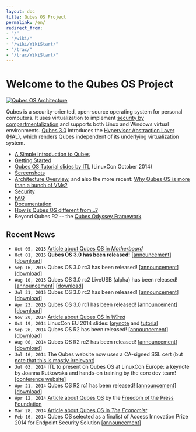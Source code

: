 ```yaml
---
layout: doc
title: Qubes OS Project
permalink: /en/
redirect_from:
- "/"
- "/wiki/"
- "/wiki/WikiStart/"
- "/trac/"
- "/trac/WikiStart/"
---
```


Welcome to the Qubes OS Project
===============================

[![Qubes OS Architecture](/attachment/wiki/QubesArchitecture/qubes-arch-diagram-1.png)](/doc/QubesArchitecture/)

Qubes is a security-oriented, open-source operating system for personal computers. It uses virtualization to implement [security by compartmentalization](/intro/) and supports both Linux and Windows virtual environments. [Qubes 3.0](http://blog.invisiblethings.org/2015/10/01/qubes-30.html) introduces the [Hypervisor Abstraction Layer (HAL)](http://blog.invisiblethings.org/2013/03/21/introducing-qubes-odyssey-framework.html), which renders Qubes independent of its underlying virtualization system.

-   [A Simple Introduction to Qubes](/intro/)
-   [Getting Started](/doc/GettingStarted/)
-   [Qubes OS Tutorial slides by ITL](http://www.invisiblethingslab.com/resources/2014/LinuxCon_2014_Qubes_Tutorial.pdf) (LinuxCon October 2014)
-   [Screenshots](/media/)
-   [Architecture Overview](/doc/QubesArchitecture/), and also the more recent: [Why Qubes OS is more than a bunch of VMs?](http://www.invisiblethingslab.com/resources/2014/Software_compartmentalization_vs_physical_separation.pdf)
-   [Security](/doc/QubesSecurity/)
-   [FAQ](/doc/UserFaq/)
-   [Documentation](/doc/)
-   [How is Qubes OS different from...?](http://blog.invisiblethings.org/2012/09/12/how-is-qubes-os-different-from.html)
-   Beyond Qubes R2 -- the [Qubes Odyssey Framework](http://blog.invisiblethings.org/2013/03/21/introducing-qubes-odyssey-framework.html)

Recent News
-----------
-   `Oct 05, 2015` [Article about Qubes OS in *Motherboard*](http://motherboard.vice.com/read/finally-a-reasonably-secure-operating-system-qubes-r3)
-   `Oct 01, 2015` **Qubes OS 3.0 has been released!**
      [[announcement](http://blog.invisiblethings.org/2015/10/01/qubes-30.html)]
      [[download](https://www.qubes-os.org/downloads/)]
-   `Sep 16, 2015` Qubes OS 3.0 rc3 has been released!
      [[announcement](https://groups.google.com/d/msg/qubes-users/v-eTHh3JLo0/AlaBthwhLQAJ)]
      [[download](https://www.qubes-os.org/downloads/)]
-   `Aug 10, 2015` Qubes OS 3.0 rc2 LiveUSB (alpha) has been released!
      [[announcement](https://groups.google.com/d/msg/qubes-users/IQdCEpkooto/iyMh3LuzCAAJ)]
      [[download](https://www.qubes-os.org/downloads/)]
-   `Jul 31, 2015` Qubes OS 3.0 rc2 has been released!
      [[announcement](https://groups.google.com/d/msg/qubes-users/jw9CdQepMPE/95HQDF6QBwAJ)]
      [[download](https://www.qubes-os.org/downloads/)]
-   `Apr 23, 2015` Qubes OS 3.0 rc1 has been released!
      [[announcement](http://blog.invisiblethings.org/2015/04/23/qubes-30rc1-and-roadmap.html)]
      [[download](https://www.qubes-os.org/downloads/)]
-   `Nov 20, 2014` [Article about Qubes OS in *Wired*](http://www.wired.com/2014/11/protection-from-hackers/)
-   `Oct 19, 2014` LinuxCon EU 2014 slides:
      [keynote](http://www.invisiblethingslab.com/resources/2014/LinuxCon_2014_Qubes_Keynote.pdf) and
      [tutorial](http://www.invisiblethingslab.com/resources/2014/LinuxCon_2014_Qubes_Tutorial.pdf)
-   `Sep 26, 2014` Qubes OS R2 has been released!
      [[announcement](http://blog.invisiblethings.org/2014/09/26/announcing-qubes-os-release-2.html)]
      [[download](https://www.qubes-os.org/downloads/)]
-   `Aug 06, 2014` Qubes OS R2 rc2 has been released!
      [[announcement](http://blog.invisiblethings.org/2014/08/06/qubes-os-r2-rc2-debian-template-ssled.html)]
      [[download](https://www.qubes-os.org/downloads/)]
-   `Jul 16, 2014` The Qubes website now uses a CA-signed SSL cert (but [note that this is mostly irrelevant](https://groups.google.com/forum/#!topic/qubes-users/LsDpKnwN6w8))
-   `Jul 03, 2014` ITL to present on Qubes OS at LinuxCon Europe: a keynote by Joanna Rutkowska and hands-on training by the core dev team!
      [[conference website](http://events.linuxfoundation.org/events/linuxcon-europe)]
-   `Apr 21, 2014` Qubes OS R2 rc1 has been released!
      [[announcement](http://blog.invisiblethings.org/2014/04/20/qubes-os-r2-rc1-has-been-released.html)]
      [[download](https://www.qubes-os.org/downloads/)]
-   `Apr 12, 2014` [Article about Qubes OS](https://pressfreedomfoundation.org/blog/2014/04/operating-system-can-protect-you-even-if-you-get-hacked)
      by the [Freedom of the Press Foundation](https://pressfreedomfoundation.org/about/board)
-   `Mar 28, 2014` [Article about Qubes OS in *The Economist*](http://www.economist.com/blogs/babbage/2014/03/computer-security)
-   `Feb 16, 2014` Qubes OS selected as a finalist of Access Innovation Prize 2014 for Endpoint Security Solution
      [[announcement](https://www.accessnow.org/blog/2014/02/13/endpoint-security-prize-finalists-announced?utm_content=buffere803e&utm_medium=social&utm_source=twitter.com&utm_campaign=buffer)]
